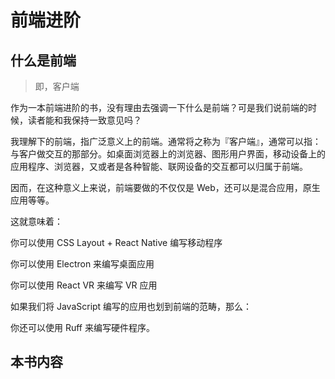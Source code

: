# 前端进阶

## 什么是前端

> 即，客户端

作为一本前端进阶的书，没有理由去强调一下什么是前端？可是我们说前端的时候，读者能和我保持一致意见吗？

我理解下的前端，指广泛意义上的前端。通常将之称为『客户端』，通常可以指：与客户做交互的那部分。如桌面浏览器上的浏览器、图形用户界面，移动设备上的应用程序、浏览器，又或者是各种智能、联网设备的交互都可以归属于前端。

因而，在这种意义上来说，前端要做的不仅仅是 Web，还可以是混合应用，原生应用等等。

这就意味着：

你可以使用 CSS Layout +  React Native 编写移动程序

你可以使用 Electron 来编写桌面应用

你可以使用 React VR 来编写 VR 应用

如果我们将 JavaScript 编写的应用也划到前端的范畴，那么：

你还可以使用 Ruff 来编写硬件程序。

## 本书内容


